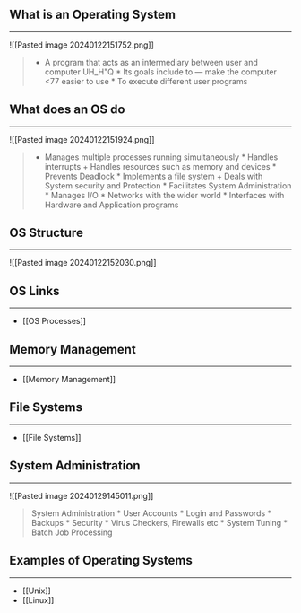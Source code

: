 ## What is an Operating System
---
![[Pasted image 20240122151752.png]]
> * A program that acts as an intermediary between user and computer UH_H"Q * Its goals include to — make the computer <77 easier to use * To execute different user programs

## What does an OS do
---
![[Pasted image 20240122151924.png]]
> * Manages multiple processes running simultaneously * Handles interrupts + Handles resources such as memory and devices * Prevents Deadlock * Implements a file system + Deals with System security and Protection * Facilitates System Administration * Manages I/O * Networks with the wider world * Interfaces with Hardware and Application programs

## OS Structure
---
![[Pasted image 20240122152030.png]]

## OS Links
---
* [[OS Processes]]

## Memory Management
---
* [[Memory Management]]

## File Systems
---
* [[File Systems]]

## System Administration
---
![[Pasted image 20240129145011.png]]
> System Administration * User Accounts * Login and Passwords * Backups * Security * Virus Checkers, Firewalls etc * System Tuning * Batch Job Processing

## Examples of Operating Systems
---
* [[Unix]]
* [[Linux]]